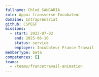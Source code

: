```yaml
---
fullname: Chloé SANGARIA
role: Appui transverse Incubateur
domaine: Intraprenariat
github: CSPEGF
missions:
  - start: 2023-07-02
    end: 2025-06-10
    status: service
    employer: Incubateur France Travail
memberType: beta
competences: []
teams:
  - /teams/francetravail-animation
---
```

